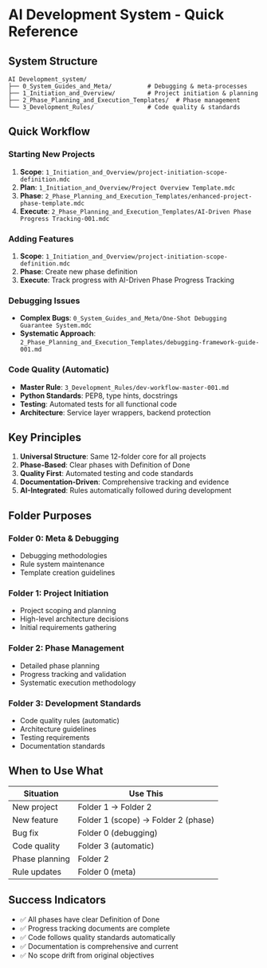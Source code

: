 # AI Development System - Quick Reference

## System Structure
```
AI Development_system/
├── 0_System_Guides_and_Meta/          # Debugging & meta-processes
├── 1_Initiation_and_Overview/         # Project initiation & planning
├── 2_Phase_Planning_and_Execution_Templates/  # Phase management
└── 3_Development_Rules/               # Code quality & standards
```

## Quick Workflow

### Starting New Projects
1. **Scope**: `1_Initiation_and_Overview/project-initiation-scope-definition.mdc`
2. **Plan**: `1_Initiation_and_Overview/Project Overview Template.mdc`
3. **Phase**: `2_Phase_Planning_and_Execution_Templates/enhanced-project-phase-template.mdc`
4. **Execute**: `2_Phase_Planning_and_Execution_Templates/AI-Driven Phase Progress Tracking-001.mdc`

### Adding Features
1. **Scope**: `1_Initiation_and_Overview/project-initiation-scope-definition.mdc`
2. **Phase**: Create new phase definition
3. **Execute**: Track progress with AI-Driven Phase Progress Tracking

### Debugging Issues
- **Complex Bugs**: `0_System_Guides_and_Meta/One-Shot Debugging Guarantee System.mdc`
- **Systematic Approach**: `2_Phase_Planning_and_Execution_Templates/debugging-framework-guide-001.md`

### Code Quality (Automatic)
- **Master Rule**: `3_Development_Rules/dev-workflow-master-001.md`
- **Python Standards**: PEP8, type hints, docstrings
- **Testing**: Automated tests for all functional code
- **Architecture**: Service layer wrappers, backend protection

## Key Principles
1. **Universal Structure**: Same 12-folder core for all projects
2. **Phase-Based**: Clear phases with Definition of Done
3. **Quality First**: Automated testing and code standards
4. **Documentation-Driven**: Comprehensive tracking and evidence
5. **AI-Integrated**: Rules automatically followed during development

## Folder Purposes

### Folder 0: Meta & Debugging
- Debugging methodologies
- Rule system maintenance
- Template creation guidelines

### Folder 1: Project Initiation
- Project scoping and planning
- High-level architecture decisions
- Initial requirements gathering

### Folder 2: Phase Management
- Detailed phase planning
- Progress tracking and validation
- Systematic execution methodology

### Folder 3: Development Standards
- Code quality rules (automatic)
- Architecture guidelines
- Testing requirements
- Documentation standards

## When to Use What

| Situation | Use This |
|-----------|----------|
| New project | Folder 1 → Folder 2 |
| New feature | Folder 1 (scope) → Folder 2 (phase) |
| Bug fix | Folder 0 (debugging) |
| Code quality | Folder 3 (automatic) |
| Phase planning | Folder 2 |
| Rule updates | Folder 0 (meta) |

## Success Indicators
- ✅ All phases have clear Definition of Done
- ✅ Progress tracking documents are complete
- ✅ Code follows quality standards automatically
- ✅ Documentation is comprehensive and current
- ✅ No scope drift from original objectives 